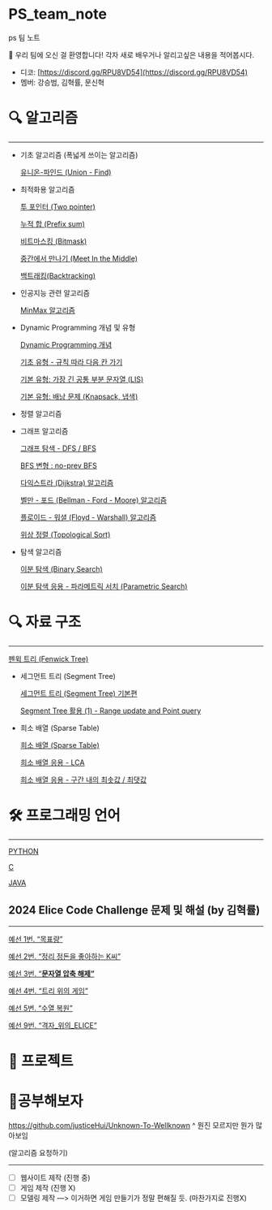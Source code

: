 # PS_team_note
ps 팀 노트 

<aside>
👋 우리 팀에 오신 걸 환영합니다! 각자 새로 배우거나 알리고싶은 내용을 적어봅시다.

- 디코: [https://discord.gg/RPU8VD54](https://discord.gg/RPU8VD54)
- 멤버: 강승범, 김혁률, 문신혁
</aside>

# 🔍 알고리즘

---

- 기초 알고리즘 (폭넓게 쓰이는 알고리즘)
    
    [유니온-파인드 (Union - Find) ](Algorithm/Fundamental/Union-Find.md)
    
- 최적화용 알고리즘
    
    [투 포인터 (Two pointer)](Algorithm/Optimization/Two_pointer.md)
    
    [누적 합 (Prefix sum)](Algorithm/Optimization/Prefix_sum.md)
    
    [비트마스킹 (Bitmask)](Algorithm/Optimization/Bitmask.md)
    
    [중간에서 만나기 (Meet In the Middle) ](Algorithm/Optimization/Meet_In_the_Middle.md)
    
    [백트래킹(Backtracking)](Algorithm/Optimization/백트래킹(Backtracking).md)
    
- 인공지능 관련 알고리즘
    
    [MinMax 알고리즘](Algorithm/AI/MinMax.md)
    
- Dynamic Programming 개념 및 유형
    
    [Dynamic Programming 개념](Algorithm/Dynamic_Programming/Dynamic_Programming.md)
    
    [기초 유형 - 규칙 따라 다음 칸 가기](Algorithm/Dynamic_Programming/LCS.md)
    
    [기본 유형: 가장 긴 공통 부분 문자열 (LIS)](Algorithm/Dynamic_Programming/LIS.md)
    
    [기본 유형: 배낭 문제 (Knapsack, 냅색)](Algorithm/Dynamic_Programming/Knapsack.md)
    

- 정렬 알고리즘
- 그래프 알고리즘
    
    [그래프 탐색 - DFS / BFS](Algorithm/Graph/DFS_BFS.md)
    
    [BFS 변형 : no-prev BFS](Algorithm/Graph/No-prev_BFS.md)
    
    [다익스트라 (Dijkstra) 알고리즘](Algorithm/Graph/Dijkstra.md)
    
    [벨만 - 포드 (Bellman - Ford - Moore) 알고리즘](Algorithm/Graph/Bellman-Ford-Moore.md)
    
    [플로이드 - 워셜 (Floyd - Warshall) 알고리즘 ](Algorithm/Graph/Floyd-Warshall.md)
    
    [위상 정렬 (Topological Sort)](Algorithm/Graph/Topological_Sort.md)
    
- 탐색 알고리즘
    
    [이분 탐색 (Binary Search)](Algorithm/Search/Binary_Search.md)
    
    [이분 탐색 응용 - 파라메트릭 서치 (Parametric Search)](Algorithm/Search/Parametric_search.md)
    

# 🔍 자료 구조

---

[펜윅 트리 (Fenwick Tree)](Data_Structure/Fenwick_Tree.md)

- 세그먼트 트리 (Segment Tree)
    
    [세그먼트 트리 (Segment Tree) 기본편](Data_Structure/Segment_Tree/Segment_Tree.md)
    
    [Segment Tree 활용 (1) - Range update and Point query](Data_Structure/Segment_Tree/Segment_Tree(Range_update_and_Point_q).md)
    
- 희소 배열 (Sparse Table)
    
    [희소 배열 (Sparse Table)](Data_Structure/Sparse_Table/Sparse_Table.md)
    
    [희소 배열 응용 - LCA](Data_Structure/Sparse_Table/LCA.md)
    
    [희소 배열 응용 - 구간 내의 최솟값 / 최댓값](Data_Structure/Sparse_Table/Sparse_Table_using.md)
    

# 🛠 프로그래밍 언어

---

[PYTHON](Lang/PYTHON.md)

[C](Lang/C.md)

[JAVA](Lang/JAVA.md)

## 2024 Elice Code Challenge 문제 및 해설 (by 김혁률)

---

[예선 1번. “목표량” ](Elice/예선_1번_“목표량”.md)

[예선 2번. “정리 정돈을 좋아하는 K씨”](Elice/예선_2번_“정리_정돈을_좋아하는_K씨”.md)

[예선 3번. “**문자열 압축 해제”**](Elice/예선_3번_“문자열_압축_해제”.md)

[예선 4번. “트리 위의 게임” ](Elice/예선_4번_“트리_위의_게임”.md)

[예선 5번. “수열 복원” ](Elice/예선_5번_“수열_복원”.md)

[예선 9번. “격자_위의_ELICE” ](Elice/예선_9번_“격자_위의_ELICE”.md)

# 📂 프로젝트

# 🔭공부해보자
https://github.com/justiceHui/Unknown-To-Wellknown
^ 뭔진 모르지만 뭔가 많아보임

(알고리즘 요청하기)

---

- [ ]  웹사이트 제작 (진행 중)
- [ ]  게임 제작 (진행 X)
- [ ]  모델링 제작 —> 이거하면 게임 만들기가 정말 편해질 듯. (마찬가지로 진행X)
